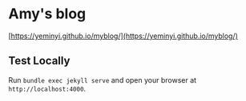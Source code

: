 # Amy's blog 

[https://yeminyi.github.io/myblog/](https://yeminyi.github.io/myblog/)


## Test Locally

Run `bundle exec jekyll serve` and open your browser at `http://localhost:4000`. 
